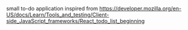 small to-do application inspired from https://developer.mozilla.org/en-US/docs/Learn/Tools_and_testing/Client-side_JavaScript_frameworks/React_todo_list_beginning
